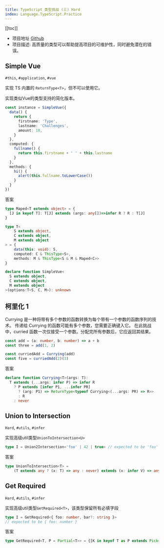 ```yaml
---
title: TypeScript 类型挑战 (三) Hard
index: Language.TypeScript.Practice
---
```


[[toc]]
  
- 项目地址 [Github](https://github.com/type-challenges/type-challenges)
- 项目描述: 高质量的类型可以帮助提高项目的可维护性，同时避免潜在的错误。


## Simple Vue

`#this`, `#application`, `#vue`

实现 TS 内置的 `ReturnType<T>`，但不可以使用它。

实现类似Vue的类型支持的简化版本。

``` ts
const instance = SimpleVue({
  data() {
    return {
      firstname: 'Type',
      lastname: 'Challenges',
      amount: 10,
    }
  },
  computed: {
    fullname() {
      return this.firstname + ' ' + this.lastname
    }
  },
  methods: {
    hi() {
      alert(this.fullname.toLowerCase())
    }
  }
})
```

答案

``` ts
type Maped<T extends object> = {
  [J in keyof T]: T[J] extends (args: any[])=>infer R ? R : T[J]
}

type T<
    S extends object,
    C extends object,
    M extends object
> = {
    data(this: void): S,
    computed: C & ThisType<S>,
    methods: M & ThisType<S & M & Maped<C>>
} 

declare function SimpleVue<
  S extends object,
  C extends object,
  M extends object
>(options:T<S, C, M>): unknown

``` 

## 柯里化 1

Currying 是一种将带有多个参数的函数转换为每个带有一个参数的函数序列的技术。
传递给 Currying 的函数可能有多个参数，您需要正确键入它。
在此挑战中，curried 函数一次仅接受一个参数。分配完所有参数后，它应返回其结果。

``` ts
const add = (a: number, b: number) => a + b
const three = add(1, 2)

const curriedAdd = Currying(add)
const five = curriedAdd(2)(3)
```

答案

``` ts
declare function Currying<T>(args: T):
  T extends (...args: infer P) => infer R
    ? P extends [infer P1, ...infer PR]
      ? (arg: P1) => ReturnType<typeof Currying<(...args: PR) => R>>
      : R
    : never
```

## Union to Intersection

`Hard`, `#utils`, `#infer`

实现高级util类型`UnionToIntersection<U>`


```ts
type I = Union2Intersection<'foo' | 42 | true> // expected to be 'foo' & 42 & true
```

答案

```ts
type UnionToIntersection<T> = 
	(T extends any ? (x: T) => any : never) extends (x: infer V) => any ? V : never
```

## Get Required

`Hard`, `#utils`, `#infer`

实现高级util类型`GetRequired<T>`，该类型保留所有必填字段

```ts
type I = GetRequired<{ foo: number, bar?: string }> 
// expected to be { foo: number }
```

答案

```ts
type GetRequired<T, P = Partial<T>> = {[K in keyof T as P extends Pick<T, K> ? never : K ]: T[K]}
```